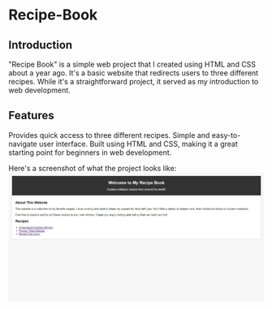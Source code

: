 # Recipe-Book
## Introduction
"Recipe Book" is a simple web project that I created using HTML and CSS about a year ago. It's a basic website that redirects users to three different recipes. While it's a straightforward project, it served as my introduction to web development.

## Features
Provides quick access to three different recipes.
Simple and easy-to-navigate user interface.
Built using HTML and CSS, making it a great starting point for beginners in web development.

Here's a screenshot of what the project looks like:
<img src="https://github.com/PriyamvadaP/Recipe-Book/blob/main/Web%20capture_23-9-2023_11359_.jpeg" alt="Recipe Book Screenshot" />

